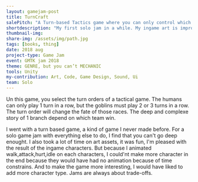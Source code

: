 ```yaml
---
layout: gamejam-post
title: TurnCraft
salePitch: "A Turn-based Tactics game where you can only control which team plays when."
shortdescription: "My first solo jam in a while. My ingame art is improving."
thumbnail-img:
share-img: /assets/img/path.jpg
tags: [books, thing]
date: 2018 aug
project-type: Game Jam
event: GMTK jam 2018
theme: GENRE, but you can’t MECHANIC
tools: Unity
my-contribution: Art, Code, Game Design, Sound, Ui
team: Solo
---
```


Un this game, you select the turn orders of a tactical game. The humans can only play 1 turn in a row, but the goblins must play 2 or 3 turns in a row. The turn order will change the fate of those races. The deep and complexe story of 1 branch depend on which team win.

I went with a turn based game, a kind of game I never made before. For a solo game jam with everything else to do, I find that you can't go deep enought. I also took a lot of time on art assets, it was fun, I'm pleased with the result of the ingame characters. But because I animated walk,attack,hurt,idle on each characters, I could'nt make more character in the end because they would have had no animation because of time constrains. And to make the game more interesting, I would have liked to add more character type. Jams are always about trade-offs.